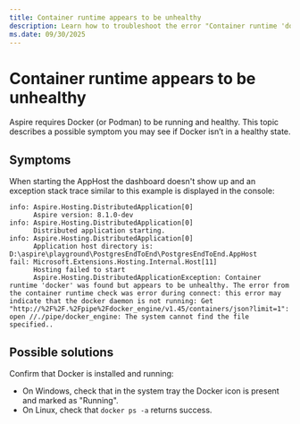 ```yaml
---
title: Container runtime appears to be unhealthy
description: Learn how to troubleshoot the error "Container runtime 'docker' was found but appears to be unhealthy" during execution of your app.
ms.date: 09/30/2025
---
```


# Container runtime appears to be unhealthy

Aspire requires Docker (or Podman) to be running and healthy. This topic describes a possible symptom you may see if Docker isn’t in a healthy state.

## Symptoms

When starting the AppHost the dashboard doesn't show up and an exception stack trace similar to this example is displayed in the console:

```Output
info: Aspire.Hosting.DistributedApplication[0]
      Aspire version: 8.1.0-dev
info: Aspire.Hosting.DistributedApplication[0]
      Distributed application starting.
info: Aspire.Hosting.DistributedApplication[0]
      Application host directory is: D:\aspire\playground\PostgresEndToEnd\PostgresEndToEnd.AppHost
fail: Microsoft.Extensions.Hosting.Internal.Host[11]
      Hosting failed to start
      Aspire.Hosting.DistributedApplicationException: Container runtime 'docker' was found but appears to be unhealthy. The error from the container runtime check was error during connect: this error may indicate that the docker daemon is not running: Get "http://%2F%2F.%2Fpipe%2Fdocker_engine/v1.45/containers/json?limit=1": open //./pipe/docker_engine: The system cannot find the file specified..
```

## Possible solutions

Confirm that Docker is installed and running:

- On Windows, check that in the system tray the Docker icon is present and marked as "Running".
- On Linux, check that `docker ps -a` returns success.
